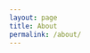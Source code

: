 ```yaml
---
layout: page
title: About
permalink: /about/
---
```

<style>
html span {
  transition: transform 0.5s ease; /* Smooth transform transitions */
}

html span:hover {
  transform: scale(1.05); /* Makes the element 10% larger */
}

html #masthead {
  white-space: nowrap;
  border-bottom: 2px solid black;
}

html #masthead:hover {
  color: red !important; /* Using !important to enforce this style */
}
</style>

